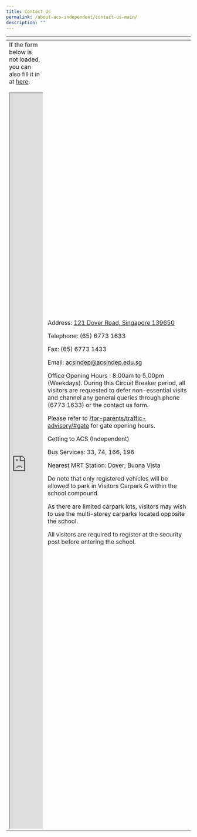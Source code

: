 ```yaml
---
title: Contact Us
permalink: /about-acs-independent/contact-us-main/
description: ""
---
```

<table>
<thead>
  <tr>
    <th></th>
    <th></th>
  </tr>
</thead>
<tbody>
  <tr>
    <td>If the form below is not loaded, you can also fill it in at <a href="https://form.gov.sg/5d09f4ede6ca2a00111f25ac" >here</a>.<br><br><iframe id="iframe" style="width: 100%; height: 2000px;" src="https://form.gov.sg/5d09f4ede6ca2a00111f25ac"></iframe></td>
    <td>Address: <a href="https://goo.gl/maps/9FUTabVfPKR2">121 Dover Road, Singapore 139650</a>

Telephone: (65) 6773 1633

Fax: (65) 6773 1433

Email: [acsindep@acsindep.edu.sg](mailto:acsindep@acsindep.edu.sg)

Office Opening Hours : 8.00am to 5.00pm (Weekdays). During this Circuit Breaker period, all visitors are requested to defer non-essential visits and channel any general queries through phone (6773 1633) or the contact us form.

Please refer to [/for-parents/traffic-advisory/#gate](https://www.acsindep.moe.edu.sg/for-parents/traffic-advisory/#gate) for gate opening hours.

Getting to ACS (Independent)

Bus Services: 33, 74, 166, 196

Nearest MRT Station: Dover, Buona Vista

Do note that only registered vehicles will be allowed to park in Visitors Carpark G within the school compound.

As there are limited carpark lots, visitors may wish to use the multi-storey carparks located opposite the school.

All visitors are required to register at the security post before entering the school.</td>
  </tr>
</tbody>
</table>